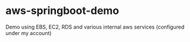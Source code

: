 # aws-springboot-demo
Demo using EBS, EC2, RDS and various internal aws services (configured under my account)
